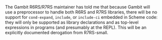 The Gambit R6RS/R7RS maintainer has told me that because Gambit will use a preprocessor to handle both R6RS and R7RS libraries, there will be no support for `cond-expand`, `include`, or `include-ci` embedded in Scheme code: they will only be supported as library declarations and as top-level expressions in programs (and presumably at the REPL).  This will be an explicitly documented derogation from R7RS-small.

